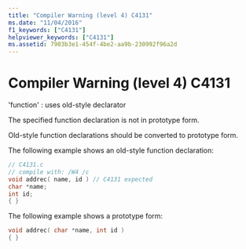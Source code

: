 ```yaml
---
title: "Compiler Warning (level 4) C4131"
ms.date: "11/04/2016"
f1_keywords: ["C4131"]
helpviewer_keywords: ["C4131"]
ms.assetid: 7903b3e1-454f-4be2-aa9b-230992f96a2d
---
```

# Compiler Warning (level 4) C4131

'function' : uses old-style declarator

The specified function declaration is not in prototype form.

Old-style function declarations should be converted to prototype form.

The following example shows an old-style function declaration:

```c
// C4131.c
// compile with: /W4 /c
void addrec( name, id ) // C4131 expected
char *name;
int id;
{ }
```

The following example shows a prototype form:

```c
void addrec( char *name, int id )
{ }
```